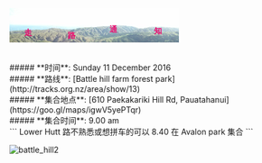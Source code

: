 ![skyline](_images/skyline2.png)

<br/>
##### **时间**: Sunday 11 December 2016
<br/>
##### **路线**: [Battle hill farm forest park](http://tracks.org.nz/area/show/13)
<br/>
##### **集合地点**: [610 Paekakariki Hill Rd, Pauatahanui](https://goo.gl/maps/igwV5yePTqr)
<br/>
##### **集合时间**: 9.00 am 
<br/>
``` Lower Hutt 路不熟悉或想拼车的可以 8.40 在 Avalon park 集合 ```
<br/>


![battle_hill2](_images/battle_hill2.jpg)
<br/>


